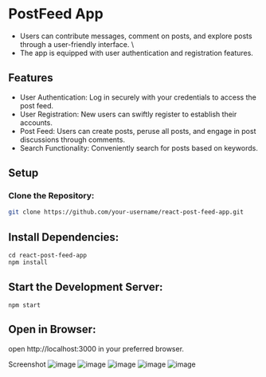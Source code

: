 # PostFeed App
- Users can contribute messages, comment on posts, and explore posts through a user-friendly interface. \
- The app is equipped with user authentication and registration features.

## Features
- User Authentication: Log in securely with your credentials to access the post feed.
- User Registration: New users can swiftly register to establish their accounts.
- Post Feed: Users can create posts, peruse all posts, and engage in post discussions through comments.
- Search Functionality: Conveniently search for posts based on keywords.
## Setup
### Clone the Repository:
```bash
git clone https://github.com/your-username/react-post-feed-app.git
```
## Install Dependencies:
```
cd react-post-feed-app
npm install
```

## Start the Development Server:
```
npm start
```

## Open in Browser:
open http://localhost:3000 in your preferred browser.

Screenshot
![image](https://github.com/RishabhSoni01/Kennet_Assessment_Post_Feed/assets/80063042/9106edb8-64a3-476a-913a-7d9cf9d9c786)
![image](https://github.com/RishabhSoni01/Kennet_Assessment_Post_Feed/assets/80063042/0d69345b-7f28-48f0-9c1b-76844f061f61)
![image](https://github.com/RishabhSoni01/Kennet_Assessment_Post_Feed/assets/80063042/4c0a510c-a08c-46ab-b55a-5d37f7194624)
![image](https://github.com/RishabhSoni01/Kennet_Assessment_Post_Feed/assets/80063042/f97a5ef8-1afe-436f-b2ab-8cd03e4f1e16)
![image](https://github.com/RishabhSoni01/Kennet_Assessment_Post_Feed/assets/80063042/f45be406-6fe1-4c35-89d4-4b718b6a4b39)
